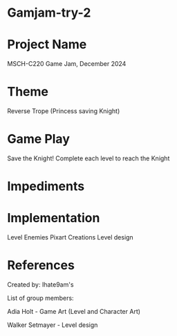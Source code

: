 # Gamjam-try-2
# Project Name
MSCH-C220 Game Jam, December 2024

# Theme

Reverse Trope (Princess saving Knight)

# Game Play

Save the Knight!
Complete each level to reach the Knight

# Impediments


# Implementation

Level Enemies
Pixart Creations
Level design

# References

Created by: Ihate9am's

List of group members:

Adia Holt - Game Art (Level and Character Art)

Walker Setmayer - Level design

